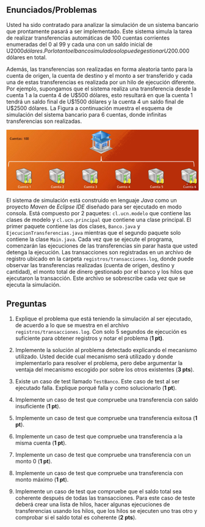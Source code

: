 ## Enunciados/Problemas 

  

Usted ha sido  contratado  para  analizar  la  simulación  de  un  sistema bancario  que  prontamente  pasará a ser  implementado. Este  sistema  simula la  tarea  de  realizar  transferencias  automáticas  de $100$ cuentas corrientes  enumeradas  del $0$ al $99$ y cada  una  con  un  saldo  inicial  de U$2000 dólares. Por  lo  tanto el banco  simulado solo puede  gestionar U$200.000 dólares  en total.

Además, las  transferencias son realizadas  en  forma  aleatoria  tanto  para la  cuenta  de  origen, la  cuenta  de  destino y el monto a ser  transferido y cada  una  de  estas  transferencias  es  realizada  por  un  hilo  de  ejecución diferente. Por  ejemplo, supongamos  que el sistema  realiza  una transferencia  desde  la  cuenta $1$ a la  cuenta $4$ de U$500 dólares, esto  resultará  en  que  la  cuenta $1$ tendrá  un  saldo final de U$1500 dólares y la  cuenta $4$ un  saldo final de U$2500 dólares. La  Figura  a continuación muestra el esquema  de  simulación  del  sistema  bancario  para $6$ cuentas, donde  infinitas  transferencias son realizadas. 

![Simulación  bancaria](1.png)

 El sistema  de  simulación  está  construido  en  lenguaje  *Java*  como  un  proyecto  *Maven*  de  *Eclipse IDE*  diseñado  para  ser  ejecutado  en  modo consola. Está  compuesto  por $2$ paquetes: `cl.ucn.modelo`  que  contiene las  clases  de  modelo y `cl.ucn.principal`  que  contiene  una  clase principal. El primer paquete  contiene  las  dos  clases, `Banco.java` y `EjecucionTransferencias.java`  mientras  que el segundo  paquete solo contiene  la  clase  `Main.java`. Cada  vez  que  se  ejecute el programa, comenzarán  las  ejecuciones  de  las  transferencias sin parar  hasta  que usted  detenga  la  ejecución. Las  transacciones son registradas  en  un 
archivo  de  registro  ubicado  en  la  carpeta  `registros/transacciones.log`, donde  puede  observar  las  transferencias  realizadas (cuenta  de  origen, destino y cantidad), el monto total de  dinero  gestionado  por el banco y los  hilos  que  ejecutaron  la  transacción. Este  archivo  se  sobrescribe cada  vez  que  se  ejecuta  la  simulación.

  

## Preguntas 

  

1. Explique el problema  que  está  teniendo  la  simulación  al  ser ejecutado, de  acuerdo a lo  que  se  muestra  en el archivo `registros/transacciones.log`. Con solo $5$ segundos  de  ejecución  es suficiente  para  obtener  registros y notar el problema (**1 pt)**.

2. Implemente  la  solución  al  problema  detectado  explicando el mecanismo utilizado. Usted decide cual  mecanismo  será  utilizado y donde implementarlo  para resolver el problema, pero  debe  argumentar  la ventaja  del  mecanismo  escogido  por  sobre  los  otros  existentes (**3 pts**).

3. Existe  un  caso  de test llamado  `TestBanco`. Este  caso  de test al  ser ejecutado  falla. Explique  porqué  falla y como  solucionarlo (**1 pt**).

4. Implemente  un  caso  de test que  compruebe  una  transferencia  con  saldo insuficiente (**1 pt**).

5. Implemente  un  caso  de test que  compruebe  una  transferencia  exitosa (**1 pt**).

6. Implemente  un  caso  de test que  compruebe  una  transferencia a la misma  cuenta (**1 pt**).

7. Implemente  un  caso  de test que  compruebe  una  transferencia  con  un monto $0$ (**1 pt**).

8. Implemente  un  caso  de test que  compruebe  una  transferencia  con  monto máximo (**1 pt**).

9. Implemente  un  caso  de test que  compruebe  que el saldo total sea coherente  después  de  todas  las  transacciones. Para  este  caso  de teste  deberá  crear  una  lista  de  hilos, hacer  algunas  ejecuciones  de transferencias  usando  los  hilos, que  los  hilos  se  ejecuten  uno  tras otro y comprobar  si el saldo total es  coherente (**2 pts**).
